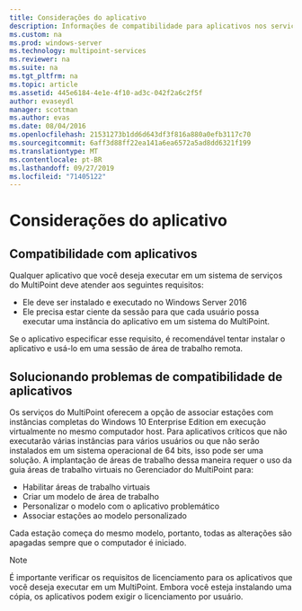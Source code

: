 ```yaml
---
title: Considerações do aplicativo
description: Informações de compatibilidade para aplicativos nos serviços do MultiPoint
ms.custom: na
ms.prod: windows-server
ms.technology: multipoint-services
ms.reviewer: na
ms.suite: na
ms.tgt_pltfrm: na
ms.topic: article
ms.assetid: 445e6184-4e1e-4f10-ad3c-042f2a6c2f5f
author: evaseydl
manager: scottman
ms.author: evas
ms.date: 08/04/2016
ms.openlocfilehash: 21531273b1dd6d643df3f816a880a0efb3117c70
ms.sourcegitcommit: 6aff3d88ff22ea141a6ea6572a5ad8dd6321f199
ms.translationtype: MT
ms.contentlocale: pt-BR
ms.lasthandoff: 09/27/2019
ms.locfileid: "71405122"
---
```

# <a name="application-considerations"></a>Considerações do aplicativo
  
## <a name="application-compatibility"></a>Compatibilidade com aplicativos

Qualquer aplicativo que você deseja executar em um sistema de serviços do MultiPoint deve atender aos seguintes requisitos:
  
- Ele deve ser instalado e executado no Windows Server 2016 
- Ele precisa estar ciente da sessão para que cada usuário possa executar uma instância do aplicativo em um sistema do MultiPoint.
  
Se o aplicativo especificar esse requisito, é recomendável tentar instalar o aplicativo e usá-lo em uma sessão de área de trabalho remota. 

## <a name="addressing-application-compatibility-problems"></a>Solucionando problemas de compatibilidade de aplicativos  
Os serviços do MultiPoint oferecem a opção de associar estações com instâncias completas do Windows 10 Enterprise Edition em execução virtualmente no mesmo computador host. Para aplicativos críticos que não executarão várias instâncias para vários usuários ou que não serão instalados em um sistema operacional de 64 bits, isso pode ser uma solução. A implantação de áreas de trabalho dessa maneira requer o uso da guia áreas de trabalho virtuais no Gerenciador do MultiPoint para:  
  
-   Habilitar áreas de trabalho virtuais  
-   Criar um modelo de área de trabalho  
-   Personalizar o modelo com o aplicativo problemático  
-   Associar estações ao modelo personalizado  

Cada estação começa do mesmo modelo, portanto, todas as alterações são apagadas sempre que o computador é iniciado.  
  
>[!NOTE] 
>É importante verificar os requisitos de licenciamento para os aplicativos que você deseja executar em um MultiPoint. Embora você esteja instalando uma cópia, os aplicativos podem exigir o licenciamento por usuário.  
  
